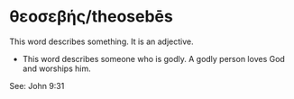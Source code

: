 # θεοσεβής/theosebēs
This word describes something. It is an adjective.

* This word describes someone who is godly. A godly person loves God and worships him.

See: John 9:31

